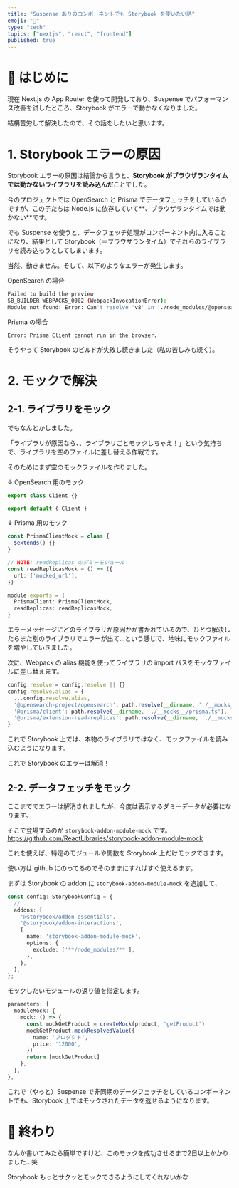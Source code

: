```yaml
---
title: "Suspense ありのコンポーネントでも Storybook を使いたい話"
emoji: "👏"
type: "tech" 
topics: ["nextjs", "react", "frontend"]
published: true
---
```


# 🌼 はじめに

現在 Next.js の App Router を使って開発しており、Suspense でパフォーマンス改善を試したところ、Storybook がエラーで動かなくなりました。

結構苦労して解決したので、その話をしたいと思います。

# 1. Storybook エラーの原因

Storybook エラーの原因は結論から言うと、**Storybook がブラウザランタイムでは動かないライブラリを読み込んだ**ことでした。

今のプロジェクトでは OpenSearch と Prisma でデータフェッチをしているのですが、この子たちは Node.js に依存していて**、ブラウザランタイムでは動かない**です。

でも Suspense を使うと、データフェッチ処理がコンポーネント内に入ることになり、結果として Storybook（＝ブラウザランタイム）でそれらのライブラリを読み込もうとしてしまいます。

当然、動きません。そして、以下のようなエラーが発生します。

OpenSearch の場合
```bash
Failed to build the preview
SB_BUILDER-WEBPACK5_0002 (WebpackInvocationError): 
Module not found: Error: Can't resolve 'v8' in './node_modules/@opensearch-project/opensearch/lib'
```

Prisma の場合
```arduino
Error: Prisma Client cannot run in the browser.
```

そうやって Storybook のビルドが失敗し続きました（私の苦しみも続く）。

# 2. モックで解決

## 2-1. ライブラリをモック

でもなんとかしました。

「ライブラリが原因なら、、ライブラリごとモックしちゃえ！」という気持ちで、ライブラリを空のファイルに差し替える作戦です。

そのためにまず空のモックファイルを作りました。

↓ OpenSearch 用のモック
```ts:.storybook/__mocks__/opensearch.ts
export class Client {}

export default { Client }
```

↓ Prisma 用のモック
```ts:.storybook/__mocks__/prisma.ts
const PrismaClientMock = class {
  $extends() {}
}

// NOTE: readReplicas のダミーモジュール
const readReplicasMock = () => ({
  url: ['mocked_url'],
})

module.exports = {
  PrismaClient: PrismaClientMock,
  readReplicas: readReplicasMock,
}
```
エラーメッセージにどのライブラリが原因かが書かれているので、ひとつ解決したらまた別のライブラリでエラーが出て…という感じで、地味にモックファイルを増やしていきました。

次に、Webpack の alias 機能を使ってライブラリの import パスをモックファイルに差し替えます。

```ts:.storybook/main.ts
config.resolve = config.resolve || {}
config.resolve.alias = {
  ...config.resolve.alias,
  '@opensearch-project/opensearch': path.resolve(__dirname, './__mocks__/opensearch.ts'),
  '@prisma/client': path.resolve(__dirname, './__mocks__/prisma.ts'),
  '@prisma/extension-read-replicas': path.resolve(__dirname, './__mocks__/prisma.ts'),
}
```

これで Storybook 上では、本物のライブラリではなく、モックファイルを読み込むようになります。

これで Storybook のエラーは解消！

## 2-2. データフェッチをモック

ここまででエラーは解消されましたが、今度は表示するダミーデータが必要になります。

そこで登場するのが `storybook-addon-module-mock` です。
https://github.com/ReactLibraries/storybook-addon-module-mock

これを使えば、特定のモジュールや関数を Storybook 上だけモックできます。

使い方は github にのってるのでそのままにすればすぐ使えるます。

まずは Storybook の addon に `storybook-addon-module-mock` を追加して、

```ts:.storybook/main.ts
const config: StorybookConfig = {
  // ...
  addons: [
    '@storybook/addon-essentials',
    '@storybook/addon-interactions',
    {
      name: 'storybook-addon-module-mock',
      options: {
        exclude: ['**/node_modules/**'],
      },
    },
  ],
};
```

モックしたいモジュールの返り値を指定します。

```ts
parameters: {
  moduleMock: {
    mock: () => {
      const mockGetProduct = createMock(product, 'getProduct')
      mockGetProduct.mockResolvedValue({
        name: 'プロダクト',
        price: '12000',
      })
      return [mockGetProduct]
    },
  },
},
```

これで（やっと）Suspense で非同期のデータフェッチをしているコンポーネントでも、Storybook 上ではモックされたデータを返せるようになります。

# 🌷 終わり

なんか書いてみたら簡単ですけど、このモックを成功させるまで2日以上かかりました…笑

Storybook もっとサクッとモックできるようにしてくれないかな